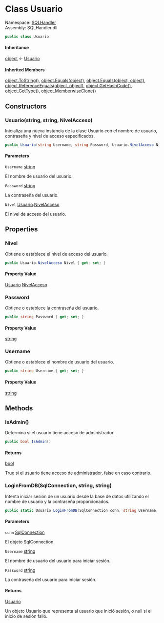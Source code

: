 # <a id="SQLHandler_Usuario"></a> Class Usuario

Namespace: [SQLHandler](SQLHandler.md)  
Assembly: SQLHandler.dll  

```csharp
public class Usuario
```

#### Inheritance

[object](https://learn.microsoft.com/dotnet/api/system.object) ← 
[Usuario](SQLHandler.Usuario.md)

#### Inherited Members

[object.ToString\(\)](https://learn.microsoft.com/dotnet/api/system.object.tostring), 
[object.Equals\(object\)](https://learn.microsoft.com/dotnet/api/system.object.equals\#system\-object\-equals\(system\-object\)), 
[object.Equals\(object, object\)](https://learn.microsoft.com/dotnet/api/system.object.equals\#system\-object\-equals\(system\-object\-system\-object\)), 
[object.ReferenceEquals\(object, object\)](https://learn.microsoft.com/dotnet/api/system.object.referenceequals), 
[object.GetHashCode\(\)](https://learn.microsoft.com/dotnet/api/system.object.gethashcode), 
[object.GetType\(\)](https://learn.microsoft.com/dotnet/api/system.object.gettype), 
[object.MemberwiseClone\(\)](https://learn.microsoft.com/dotnet/api/system.object.memberwiseclone)

## Constructors

### <a id="SQLHandler_Usuario__ctor_System_String_System_String_SQLHandler_Usuario_NivelAcceso_"></a> Usuario\(string, string, NivelAcceso\)

Inicializa una nueva instancia de la clase Usuario con el nombre de usuario, contraseña y nivel de acceso especificados.

```csharp
public Usuario(string Username, string Password, Usuario.NivelAcceso Nivel)
```

#### Parameters

`Username` [string](https://learn.microsoft.com/dotnet/api/system.string)

El nombre de usuario del usuario.

`Password` [string](https://learn.microsoft.com/dotnet/api/system.string)

La contraseña del usuario.

`Nivel` [Usuario](SQLHandler.Usuario.md).[NivelAcceso](SQLHandler.Usuario.NivelAcceso.md)

El nivel de acceso del usuario.

## Properties

### <a id="SQLHandler_Usuario_Nivel"></a> Nivel

Obtiene o establece el nivel de acceso del usuario.

```csharp
public Usuario.NivelAcceso Nivel { get; set; }
```

#### Property Value

 [Usuario](SQLHandler.Usuario.md).[NivelAcceso](SQLHandler.Usuario.NivelAcceso.md)

### <a id="SQLHandler_Usuario_Password"></a> Password

Obtiene o establece la contraseña del usuario.

```csharp
public string Password { get; set; }
```

#### Property Value

 [string](https://learn.microsoft.com/dotnet/api/system.string)

### <a id="SQLHandler_Usuario_Username"></a> Username

Obtiene o establece el nombre de usuario del usuario.

```csharp
public string Username { get; set; }
```

#### Property Value

 [string](https://learn.microsoft.com/dotnet/api/system.string)

## Methods

### <a id="SQLHandler_Usuario_IsAdmin"></a> IsAdmin\(\)

Determina si el usuario tiene acceso de administrador.

```csharp
public bool IsAdmin()
```

#### Returns

 [bool](https://learn.microsoft.com/dotnet/api/system.boolean)

True si el usuario tiene acceso de administrador, false en caso contrario.

### <a id="SQLHandler_Usuario_LoginFromDB_System_Data_SqlClient_SqlConnection_System_String_System_String_"></a> LoginFromDB\(SqlConnection, string, string\)

Intenta iniciar sesión de un usuario desde la base de datos utilizando el nombre de usuario y la contraseña proporcionados.

```csharp
public static Usuario LoginFromDB(SqlConnection conn, string Username, string Password)
```

#### Parameters

`conn` [SqlConnection](https://learn.microsoft.com/dotnet/api/system.data.sqlclient.sqlconnection)

El objeto SqlConnection.

`Username` [string](https://learn.microsoft.com/dotnet/api/system.string)

El nombre de usuario del usuario para iniciar sesión.

`Password` [string](https://learn.microsoft.com/dotnet/api/system.string)

La contraseña del usuario para iniciar sesión.

#### Returns

 [Usuario](SQLHandler.Usuario.md)

Un objeto Usuario que representa al usuario que inició sesión, o null si el inicio de sesión falló.

